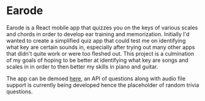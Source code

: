 # Earode

Earode is a React mobile app that quizzes you on the keys of various scales and chords in order to develop ear training and memorization. Initially
I'd wanted to create a simplified quiz app that could test me on identifying what key are certain sounds in, especially after trying out many
other apps that didn't quite work or were too fleshed out. This project is a culmination of my goals of hoping to be better at identifying what key
are songs and scales in in order to then better my skills in piano and guitar. 

The app can be demoed [here](https://snack.expo.dev/6YOTphjU1), an API of questions along with audio file support is currently being developed hence
the placeholder of random trivia questions.
